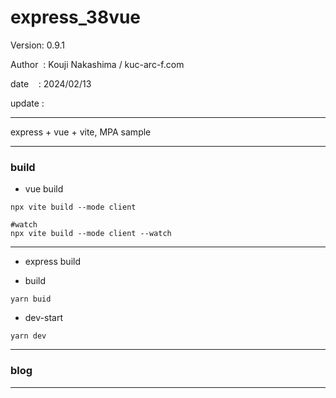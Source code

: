 ﻿# express_38vue

 Version: 0.9.1

 Author  : Kouji Nakashima / kuc-arc-f.com

 date    : 2024/02/13 

 update :

***

express + vue + vite, MPA sample

***
### build

* vue build
```
npx vite build --mode client

#watch
npx vite build --mode client --watch
```

***
* express build

* build
```
yarn buid
```
* dev-start
```
yarn dev
```

***
### blog

***

